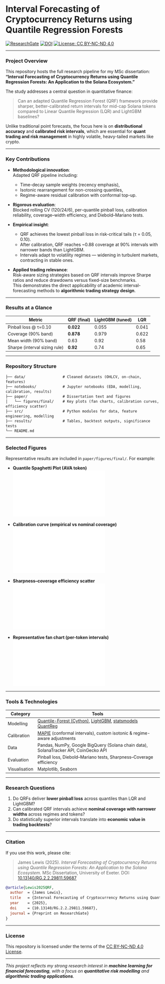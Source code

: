 # Interval Forecasting of Cryptocurrency Returns using Quantile Regression Forests

[![ResearchGate](https://img.shields.io/badge/ResearchGate-Read%20Paper-brightgreen?logo=researchgate)](https://www.researchgate.net/publication/395025657_Interval_Forecasting_of_Cryptocurrency_Returns_using_Quantile_Regression_Forests_An_Application_to_the_Solana_Ecosystem)
[![DOI](https://img.shields.io/badge/DOI-10.13140%2FRG.2.2.29811.59687-blue)](https://doi.org/10.13140/RG.2.2.29811.59687)
[![License: CC BY-NC-ND 4.0](https://img.shields.io/badge/License-CC%20BY--NC--ND%204.0-lightgrey.svg)](https://creativecommons.org/licenses/by-nc-nd/4.0/)

---

### Project Overview

This repository hosts the full research pipeline for my MSc dissertation:  
**“Interval Forecasting of Cryptocurrency Returns using Quantile Regression Forests: An Application to the Solana Ecosystem.”**

The study addresses a central question in quantitative finance:

> Can an adapted Quantile Regression Forest (QRF) framework provide sharper, better-calibrated return intervals for mid-cap Solana tokens compared to Linear Quantile Regression (LQR) and LightGBM baselines?

Unlike traditional point forecasts, the focus here is on **distributional accuracy** and **calibrated risk intervals**, which are essential for **quant trading and risk management** in highly volatile, heavy-tailed markets like crypto.

---

### Key Contributions

- **Methodological innovation**:  
  Adapted QRF pipeline including:
  - Time-decay sample weights (recency emphasis),  
  - Isotonic rearrangement for non-crossing quantiles,  
  - Regime-aware residual calibration with conformal top-up.  

- **Rigorous evaluation**:  
  Blocked rolling CV (120/24/6), per-quantile pinball loss, calibration reliability, coverage–width efficiency, and Diebold–Mariano tests.  

- **Empirical insight**:  
  - QRF achieves the lowest pinball loss in risk-critical tails (τ = 0.05, 0.10).  
  - After calibration, QRF reaches ~0.88 coverage at 90% intervals with narrower bands than LightGBM.  
  - Intervals adapt to volatility regimes — widening in turbulent markets, contracting in stable ones.  

- **Applied trading relevance**:  
  Risk-aware sizing strategies based on QRF intervals improve Sharpe ratios and reduce drawdowns versus fixed-size benchmarks.  
  This demonstrates the direct applicability of academic interval-forecasting methods to **algorithmic trading strategy design**.

---

### Results at a Glance

| Metric                          | QRF (final) | LightGBM (tuned) | LQR |
|---------------------------------|-------------|------------------|-----|
| Pinball loss @ τ=0.10           | **0.022**   | 0.055            | 0.041 |
| Coverage (90% band)             | **0.878**   | 0.979            | 0.622 |
| Mean width (90% band)           | 0.63        | 0.92             | 0.58 |
| Sharpe (interval sizing rule)   | **0.92**    | 0.74             | 0.65 |

---

### Repository Structure

```
├── data/                 # Cleaned datasets (OHLCV, on-chain, features)
├── notebooks/            # Jupyter notebooks (EDA, modelling, calibration, results)
├── paper/                # Dissertation text and figures
│   └── figures/final/    # Key plots (fan charts, calibration curves, efficiency scatter)
├── src/                  # Python modules for data, feature engineering, modelling
├── results/              # Tables, backtest outputs, significance tests
└── README.md
```

---

### Selected Figures

Representative results are included in `paper/figures/final/`. For example:

- **Quantile Spaghetti Plot (AVA token)**  
  ![Quantile Spaghetti Plot](paper/figures/final/fig_quantile_spaghetti_ava.pdf)

- **Calibration curve (empirical vs nominal coverage)**
  ![Calibration curve Plot](paper/figures/final/fig_calibration_curve.pdf)  

- **Sharpness–coverage efficiency scatter**
  ![Sharpness-coverage scatter](paper/figures/final/fig_efficiency_scatter.pdf)


- **Representative fan chart (per-token intervals)**
  ![Medium + 80% pred intervals for MEW](paper/figures/final/fig-mew-80preds.pdf.pdf)

---

### Tools & Technologies

| Category | Tools |
|----------|-------|
| Modelling | [Quantile-Forest (Cython)](https://github.com/zillow/quantile-forest), [LightGBM](https://github.com/microsoft/LightGBM), [statsmodels QuantReg](https://www.statsmodels.org/) |
| Calibration | [MAPIE](https://github.com/scikit-learn-contrib/MAPIE) (conformal intervals), custom isotonic & regime-aware adjustments |
| Data | Pandas, NumPy, Google BigQuery (Solana chain data), SolanaTracker API, CoinGecko API |
| Evaluation | Pinball loss, Diebold–Mariano tests, Sharpness–Coverage efficiency |
| Visualisation | Matplotlib, Seaborn |

---

### Research Questions

1. Do QRFs deliver **lower pinball loss** across quantiles than LQR and LightGBM?  
2. Can calibrated QRF intervals achieve **nominal coverage with narrower widths** across regimes and tokens?  
3. Do statistically superior intervals translate into **economic value in trading backtests**?  

---

### Citation

If you use this work, please cite:

> James Lewis (2025). *Interval Forecasting of Cryptocurrency Returns using Quantile Regression Forests: An Application to the Solana Ecosystem.* MSc Dissertation, University of Exeter. DOI: [10.13140/RG.2.2.29811.59687](https://doi.org/10.13140/RG.2.2.29811.59687)

```bibtex
@article{Lewis2025QRF,
  author  = {James Lewis},
  title   = {Interval Forecasting of Cryptocurrency Returns using Quantile Regression Forests: An Application to the Solana Ecosystem},
  year    = {2025},
  doi     = {10.13140/RG.2.2.29811.59687},
  journal = {Preprint on ResearchGate}
}
```

---

### License

This repository is licensed under the terms of the [CC BY-NC-ND 4.0 License](https://creativecommons.org/licenses/by-nc-nd/4.0/).

---

*This project reflects my strong research interest in **machine learning for financial forecasting**, with a focus on **quantitative risk modelling** and **algorithmic trading applications**.*

